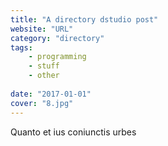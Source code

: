 ```yaml
---
title: "A directory dstudio post"
website: "URL"
category: "directory"
tags:
    - programming
    - stuff
    - other
    
date: "2017-01-01"
cover: "8.jpg"
---
```


Quanto et ius coniunctis urbes
